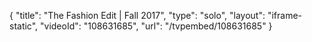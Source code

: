 {
    "title": "The Fashion Edit | Fall 2017",
    "type": "solo",
    "layout": "iframe-static",
    "videoId": "108631685",
    "url": "\/tvpembed\/108631685"
}